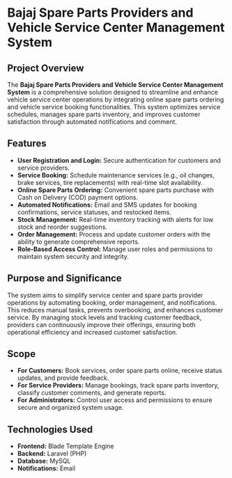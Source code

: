 # <h1>Bajaj Spare Parts Providers and Vehicle Service Center Management System</h1>

## <h2>Project Overview</h2>

The **Bajaj Spare Parts Providers and Vehicle Service Center Management System** is a comprehensive solution designed to streamline and enhance vehicle service center operations by integrating online spare parts ordering and vehicle service booking functionalities. This system optimizes service schedules, manages spare parts inventory, and improves customer satisfaction through automated notifications and comment.

## <h2>Features</h2>

- **User Registration and Login:** Secure authentication for customers and service providers.
- **Service Booking:** Schedule maintenance services (e.g., oil changes, brake services, tire replacements) with real-time slot availability.
- **Online Spare Parts Ordering:** Convenient spare parts purchase with Cash on Delivery (COD) payment options.
- **Automated Notifications:** Email and SMS updates for booking confirmations, service statuses, and restocked items.
- **Stock Management:** Real-time inventory tracking with alerts for low stock and reorder suggestions.
- **Order Management:** Process and update customer orders with the ability to generate comprehensive reports.
- **Role-Based Access Control:** Manage user roles and permissions to maintain system security and integrity.

## <h2>Purpose and Significance</h2>

The system aims to simplify service center and spare parts provider operations by automating booking, order management, and notifications. This reduces manual tasks, prevents overbooking, and enhances customer service. By managing stock levels and tracking customer feedback, providers can continuously improve their offerings, ensuring both operational efficiency and increased customer satisfaction.

## <h2>Scope</h2>

- **For Customers:** Book services, order spare parts online, receive status updates, and provide feedback.
- **For Service Providers:** Manage bookings, track spare parts inventory, classify customer comments, and generate reports.
- **For Administrators:** Control user access and permissions to ensure secure and organized system usage.

## <h2>Technologies Used</h2>

- **Frontend:** Blade Template Engine
- **Backend:** Laravel (PHP) 
- **Database:** MySQL
- **Notifications:** Email 
